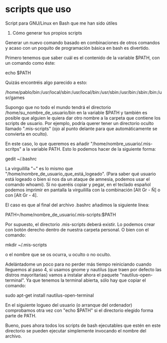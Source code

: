 # scripts que uso
Script para GNU/Linux en Bash que me han sido útiles

1. Cómo generar tus propios scripts

Generar un nuevo comando basado en combinaciones de otros comandos y acaso con un poquito de programación básica en bash es divertido.

Primero tenemos que saber cuál es el contenido de la variable $PATH, con un comando como éste:

echo $PATH

Quizás encontréis algo parecido a esto:

/home/pablo/bin:/usr/local/sbin:/usr/local/bin:/usr/sbin:/usr/bin:/sbin:/bin:/usr/games

Supongo que no todo el mundo tendrá el directorio /home/su_nombre_de_usuario/bin en la variable $PATH y también es posible que alguien le quiera dar otro nombre a la carpeta que contiene los scripts de usuario. Por ejemplo, podría querer tener un directorio oculto llamado ".mis-scripts" (ojo al punto delante para que automáticamente se convierta en oculto).

En este caso, lo que queremos es añadir "/home/nombre_usuario/.mis-scritps" a la variable PATH. Esto lo podemos hacer de la siguiente forma:

gedit ~/.bashrc

La virguililla "~" es lo mismo que "/home/nombre_de_usuario_que_está_logeado". (Para saber qué usuario está logeado o bien si nos da un ataque de amnesia, podemos usar el comando whoami). Si no queréis copiar y pegar, en el teclado español podemos imprimir en pantalla la virguililla con la combinación [Alt Gr - Ñ] o con [Alt Gr - 4].

El caso es que al final del archivo .bashrc añadimos la siguiente línea:

PATH=/home/nombre_de_usuario/.mis-scripts:$PATH

Por supuesto, el directorio .mis-scripts deberá existir. Lo podemos crear con botón derecho dentro de nuestra carpeta personal. O bien con el comando:

mkdir ~/.mis-scripts

o el nombre que se os ocurra, u oculto o no oculto.

Adelántadome un poco para no perder más tiempo reiniciando cuando lleguemos al paso 4, si usamos gnome y nautilus (que traen por defecto las distros mayoritarias) vamos a instalar ahora el paquete "nautilus-open-terminal". Ya que tenemos la terminal abierta, sólo hay que copiar el comando:

sudo apt-get install nautilus-open-terminal

En el siguiente logueo del usuario (o arranque del ordenador) comprobamos otra vez con "echo $PATH" si el directorio elegido forma parte de PATH.

Bueno, pues ahora todos los scripts de bash ejecutables que estén en este directorio se pueden ejecutar simplemente invocando el nombre del archivo.

